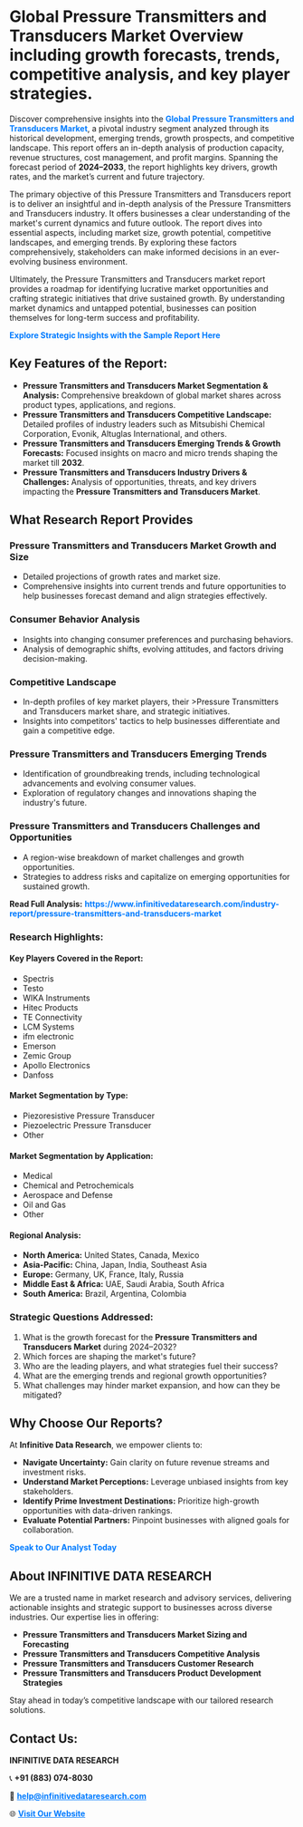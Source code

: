 <h1>Global Pressure Transmitters and Transducers Market Overview including growth forecasts, trends, competitive analysis, and key player strategies.</h1>
<p>
Discover comprehensive insights into the 
<a href="https://www.infinitivedataresearch.com/industry-report/pressure-transmitters-and-transducers-market" rel="dofollow" style="color: #007BFF; text-decoration: none;"><strong>Global Pressure Transmitters and Transducers Market</strong></a>, a pivotal industry segment analyzed through its historical development, emerging trends, growth prospects, and competitive landscape. This report offers an in-depth analysis of production capacity, revenue structures, cost management, and profit margins. Spanning the forecast period of <strong>2024–2033</strong>, the report highlights key drivers, growth rates, and the market’s current and future trajectory.
</p>
<p>
The primary objective of this Pressure Transmitters and Transducers report is to deliver an insightful and in-depth analysis of the Pressure Transmitters and Transducers industry. It offers businesses a clear understanding of the market's current dynamics and future outlook. The report dives into essential aspects, including market size, growth potential, competitive landscapes, and emerging trends. By exploring these factors comprehensively, stakeholders can make informed decisions in an ever-evolving business environment.
</p>
<p>
Ultimately, the Pressure Transmitters and Transducers market report provides a roadmap for identifying lucrative market opportunities and crafting strategic initiatives that drive sustained growth. By understanding market dynamics and untapped potential, businesses can position themselves for long-term success and profitability.
</p>
<p>
<a href="https://www.infinitivedataresearch.com/request-sample/reportId=106919" style="color: #007BFF; text-decoration: none;"><strong>Explore Strategic Insights with the Sample Report Here</strong></a>
</p>

<h2>Key Features of the Report:</h2>
<ul>
<li><strong>Pressure Transmitters and Transducers Market Segmentation & Analysis:</strong> Comprehensive breakdown of global market shares across product types, applications, and regions.</li>
<li><strong>Pressure Transmitters and Transducers Competitive Landscape:</strong> Detailed profiles of industry leaders such as Mitsubishi Chemical Corporation, Evonik, Altuglas International, and others.</li>
<li><strong>Pressure Transmitters and Transducers Emerging Trends & Growth Forecasts:</strong> Focused insights on macro and micro trends shaping the market till <strong>2032</strong>.</li>
<li><strong>Pressure Transmitters and Transducers Industry Drivers & Challenges:</strong> Analysis of opportunities, threats, and key drivers impacting the <strong>Pressure Transmitters and Transducers Market</strong>.</li>
</ul>

<h2>What Research Report Provides</h2>
<h3>Pressure Transmitters and Transducers Market Growth and Size</h3>
<ul>
<li>Detailed projections of growth rates and market size.</li>
<li>Comprehensive insights into current trends and future opportunities to help businesses forecast demand and align strategies effectively.</li>
</ul>

<h3>Consumer Behavior Analysis</h3>
<ul>
<li>Insights into changing consumer preferences and purchasing behaviors.</li>
<li>Analysis of demographic shifts, evolving attitudes, and factors driving decision-making.</li>
</ul>

<h3>Competitive Landscape</h3>
<ul>
<li>In-depth profiles of key market players, their >Pressure Transmitters and Transducers market share, and strategic initiatives.</li>
<li>Insights into competitors' tactics to help businesses differentiate and gain a competitive edge.</li>
</ul>

<h3>Pressure Transmitters and Transducers Emerging Trends</h3>
<ul>
<li>Identification of groundbreaking trends, including technological advancements and evolving consumer values.</li>
<li>Exploration of regulatory changes and innovations shaping the industry's future.</li>
</ul>

<h3>Pressure Transmitters and Transducers Challenges and Opportunities</h3>
<ul>
<li>A region-wise breakdown of market challenges and growth opportunities.</li>
<li>Strategies to address risks and capitalize on emerging opportunities for sustained growth.</li>
</ul>
<p><strong>Read Full Analysis:</strong> <a href="https://www.infinitivedataresearch.com/industry-report/pressure-transmitters-and-transducers-market" rel="dofollow" style="color: #007BFF; text-decoration: none;"><strong>https://www.infinitivedataresearch.com/industry-report/pressure-transmitters-and-transducers-market</strong></a></p>
<h3>Research Highlights:</h3>
<h4>Key Players Covered in the Report:</h4>
<ul><li>Spectris</li><li>Testo</li><li>WIKA Instruments</li><li>Hitec Products</li><li>TE Connectivity</li><li>LCM Systems</li><li>ifm electronic</li><li>Emerson</li><li>Zemic Group</li><li>Apollo Electronics</li><li>Danfoss</li></ul>
<h4>Market Segmentation by Type:</h4>
<ul><li>Piezoresistive Pressure Transducer</li><li>Piezoelectric Pressure Transducer</li><li>Other</li></ul>
<h4>Market Segmentation by Application:</h4>
<ul><li>Medical</li><li>Chemical and Petrochemicals</li><li>Aerospace and Defense</li><li>Oil and Gas</li><li>Other</li></ul>

<h4>Regional Analysis:</h4>
<ul>
<li><strong>North America:</strong> United States, Canada, Mexico</li>
<li><strong>Asia-Pacific:</strong> China, Japan, India, Southeast Asia</li>
<li><strong>Europe:</strong> Germany, UK, France, Italy, Russia</li>
<li><strong>Middle East & Africa:</strong> UAE, Saudi Arabia, South Africa</li>
<li><strong>South America:</strong> Brazil, Argentina, Colombia</li>
</ul>

<h3>Strategic Questions Addressed:</h3>
<ol>
<li>What is the growth forecast for the <strong>Pressure Transmitters and Transducers Market</strong> during 2024–2032?</li>
<li>Which forces are shaping the market's future?</li>
<li>Who are the leading players, and what strategies fuel their success?</li>
<li>What are the emerging trends and regional growth opportunities?</li>
<li>What challenges may hinder market expansion, and how can they be mitigated?</li>
</ol>

<h2>Why Choose Our Reports?</h2>
<p>At <strong>Infinitive Data Research</strong>, we empower clients to:</p>
<ul>
<li><strong>Navigate Uncertainty:</strong> Gain clarity on future revenue streams and investment risks.</li>
<li><strong>Understand Market Perceptions:</strong> Leverage unbiased insights from key stakeholders.</li>
<li><strong>Identify Prime Investment Destinations:</strong> Prioritize high-growth opportunities with data-driven rankings.</li>
<li><strong>Evaluate Potential Partners:</strong> Pinpoint businesses with aligned goals for collaboration.</li>
</ul>
<p><a href="https://www.infinitivedataresearch.com/industry-report/pressure-transmitters-and-transducers-market" rel="dofollow" style="color: #007BFF; text-decoration: none;"><strong>Speak to Our Analyst Today</strong></a></p>

<h2>About INFINITIVE DATA RESEARCH</h2>
<p>We are a trusted name in market research and advisory services, delivering actionable insights and strategic support to businesses across diverse industries. Our expertise lies in offering:</p>
<ul>
<li><strong>Pressure Transmitters and Transducers Market Sizing and Forecasting</strong></li>
<li><strong>Pressure Transmitters and Transducers Competitive Analysis</strong></li>
<li><strong>Pressure Transmitters and Transducers Customer Research</strong></li>
<li><strong>Pressure Transmitters and Transducers Product Development Strategies</strong></li>
</ul>
<p>Stay ahead in today’s competitive landscape with our tailored research solutions.</p>

<h2>Contact Us:</h2>
<p><strong>INFINITIVE DATA RESEARCH</strong></p>
<p>📞 <strong>+91 (883) 074-8030</strong></p>
<p>📧 <strong><a href="mailto:help@infinitivedataresearch.com" style="color: #007BFF;">help@infinitivedataresearch.com</a></strong></p>
<p>🌐 <strong><a href="https://www.infinitivedataresearch.com" rel="dofollow" style="color: #007BFF;">Visit Our Website</a></strong></p>